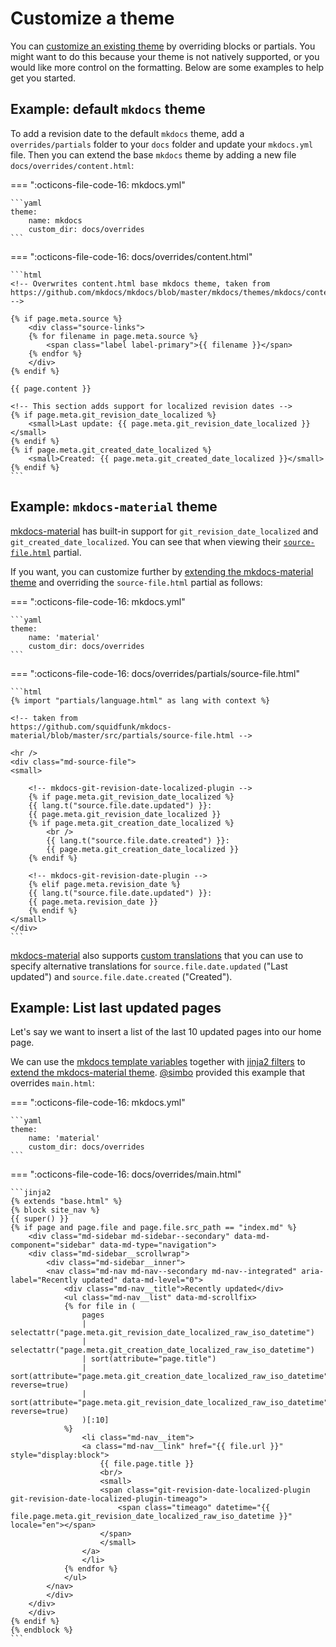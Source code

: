 # Customize a theme

You can [customize an existing theme](https://www.mkdocs.org/user-guide/styling-your-docs/#customizing-a-theme) by overriding blocks or partials. You might want to do this because your theme is not natively supported, or you would like more control on the formatting. Below are some examples to help get you started.

## Example: default `mkdocs` theme

To add a revision date to the default `mkdocs` theme, add a `overrides/partials` folder to your `docs` folder and update your `mkdocs.yml` file. 
Then you can extend the base `mkdocs` theme by adding a new file `docs/overrides/content.html`:

=== ":octicons-file-code-16: mkdocs.yml"

    ```yaml
    theme:
        name: mkdocs
        custom_dir: docs/overrides
    ```

=== ":octicons-file-code-16: docs/overrides/content.html"

    ```html
    <!-- Overwrites content.html base mkdocs theme, taken from 
    https://github.com/mkdocs/mkdocs/blob/master/mkdocs/themes/mkdocs/content.html -->

    {% if page.meta.source %}
        <div class="source-links">
        {% for filename in page.meta.source %}
            <span class="label label-primary">{{ filename }}</span>
        {% endfor %}
        </div>
    {% endif %}

    {{ page.content }}

    <!-- This section adds support for localized revision dates -->
    {% if page.meta.git_revision_date_localized %}
        <small>Last update: {{ page.meta.git_revision_date_localized }}</small>
    {% endif %}
    {% if page.meta.git_created_date_localized %}
        <small>Created: {{ page.meta.git_created_date_localized }}</small>
    {% endif %}
    ```

## Example: `mkdocs-material` theme

[mkdocs-material](https://squidfunk.github.io/mkdocs-material/) has built-in support for `git_revision_date_localized` and `git_created_date_localized`. You can see that when viewing their [`source-file.html`](https://github.com/squidfunk/mkdocs-material/blob/master/src/partials/source-file.html) partial. 

If you want, you can customize further by [extending the mkdocs-material theme](https://squidfunk.github.io/mkdocs-material/customization/#extending-the-theme) and overriding the `source-file.html` partial as follows:

=== ":octicons-file-code-16: mkdocs.yml"

    ```yaml
    theme:
        name: 'material'
        custom_dir: docs/overrides
    ```

=== ":octicons-file-code-16: docs/overrides/partials/source-file.html"

    ```html
    {% import "partials/language.html" as lang with context %}

    <!-- taken from 
    https://github.com/squidfunk/mkdocs-material/blob/master/src/partials/source-file.html -->
    
    <hr />
    <div class="md-source-file">
    <small>

        <!-- mkdocs-git-revision-date-localized-plugin -->
        {% if page.meta.git_revision_date_localized %}
        {{ lang.t("source.file.date.updated") }}:
        {{ page.meta.git_revision_date_localized }}
        {% if page.meta.git_creation_date_localized %}
            <br />
            {{ lang.t("source.file.date.created") }}:
            {{ page.meta.git_creation_date_localized }}
        {% endif %}

        <!-- mkdocs-git-revision-date-plugin -->
        {% elif page.meta.revision_date %}
        {{ lang.t("source.file.date.updated") }}:
        {{ page.meta.revision_date }}
        {% endif %}
    </small>
    </div>
    ```

[mkdocs-material](https://squidfunk.github.io/mkdocs-material/) also supports [custom translations](https://squidfunk.github.io/mkdocs-material/setup/changing-the-language/#custom-translations) that you can use to specify alternative translations for `source.file.date.updated` ("Last updated") and `source.file.date.created` ("Created"). 

## Example: List last updated pages

Let's say we want to insert a list of the last 10 updated pages into our home page.

We can use the [mkdocs template variables](https://www.mkdocs.org/dev-guide/themes/#template-variables) together with [jinja2 filters](https://jinja.palletsprojects.com/en/latest/templates/#filters) to
[extend the mkdocs-material theme](https://squidfunk.github.io/mkdocs-material/customization/#extending-the-theme). [@simbo](https://github.com/simbo) provided this example that overrides `main.html`:

=== ":octicons-file-code-16: mkdocs.yml"

    ```yaml
    theme:
        name: 'material'
        custom_dir: docs/overrides
    ```

=== ":octicons-file-code-16: docs/overrides/main.html"

    ```jinja2
    {% extends "base.html" %}
    {% block site_nav %}
    {{ super() }}
    {% if page and page.file and page.file.src_path == "index.md" %}
        <div class="md-sidebar md-sidebar--secondary" data-md-component="sidebar" data-md-type="navigation">
        <div class="md-sidebar__scrollwrap">
            <div class="md-sidebar__inner">
            <nav class="md-nav md-nav--secondary md-nav--integrated" aria-label="Recently updated" data-md-level="0">
                <div class="md-nav__title">Recently updated</div>
                <ul class="md-nav__list" data-md-scrollfix>
                {% for file in (
                    pages
                    | selectattr("page.meta.git_revision_date_localized_raw_iso_datetime")
                    | selectattr("page.meta.git_creation_date_localized_raw_iso_datetime")
                    | sort(attribute="page.title")
                    | sort(attribute="page.meta.git_creation_date_localized_raw_iso_datetime", reverse=true)
                    | sort(attribute="page.meta.git_revision_date_localized_raw_iso_datetime", reverse=true)
                    )[:10]
                %}
                    <li class="md-nav__item">
                    <a class="md-nav__link" href="{{ file.url }}" style="display:block">
                        {{ file.page.title }}
                        <br/>
                        <small>
                        <span class="git-revision-date-localized-plugin git-revision-date-localized-plugin-timeago">
                            <span class="timeago" datetime="{{ file.page.meta.git_revision_date_localized_raw_iso_datetime }}" locale="en"></span>
                        </span>
                        </small>
                    </a>
                    </li>
                {% endfor %}
                </ul>
            </nav>
            </div>
        </div>
        </div>
    {% endif %}
    {% endblock %}
    ```